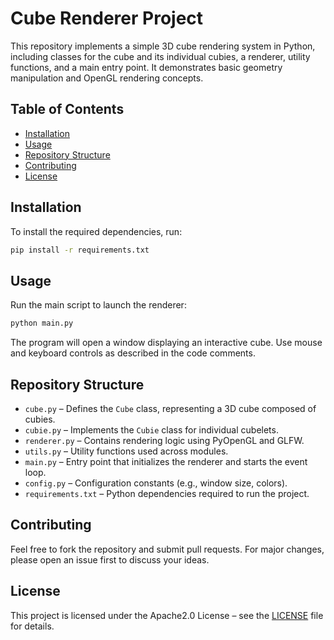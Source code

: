 # Cube Renderer Project

This repository implements a simple 3D cube rendering system in Python, including classes for the cube and its individual cubies, a renderer, utility functions, and a main entry point. It demonstrates basic geometry manipulation and OpenGL rendering concepts.

## Table of Contents
- [Installation](#installation)
- [Usage](#usage)
- [Repository Structure](#repository-structure)
- [Contributing](#contributing)
- [License](#license)

## Installation
To install the required dependencies, run:
```bash
pip install -r requirements.txt
```

## Usage
Run the main script to launch the renderer:
```bash
python main.py
```
The program will open a window displaying an interactive cube. Use mouse and keyboard controls as described in the code comments.

## Repository Structure
- `cube.py` – Defines the `Cube` class, representing a 3D cube composed of cubies.
- `cubie.py` – Implements the `Cubie` class for individual cubelets.
- `renderer.py` – Contains rendering logic using PyOpenGL and GLFW.
- `utils.py` – Utility functions used across modules.
- `main.py` – Entry point that initializes the renderer and starts the event loop.
- `config.py` – Configuration constants (e.g., window size, colors).
- `requirements.txt` – Python dependencies required to run the project.

## Contributing
Feel free to fork the repository and submit pull requests. For major changes, please open an issue first to discuss your ideas.

## License
This project is licensed under the Apache2.0 License – see the [LICENSE](LICENSE) file for details.
